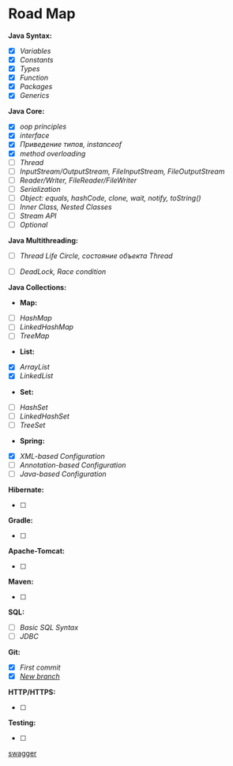 # Road Map

**Java Syntax:**

- [X]  *Variables*
- [X]  *Constants*
- [X]  *Types*
- [X]  *Function*
- [X]  *Packages*
- [X]  *Generics*

**Java Core:**

- [X]  *oop principles*
- [X]  *interface*
- [X]  *Приведение типов, instanceof*
- [X]  *method overloading*
- [ ]  *Thread*
- [ ]  *InputStream/OutputStream, FileInputStream, FileOutputStream*
- [ ]  *Reader/Writer, FileReader/FileWriter*
- [ ]  *Serialization*
- [ ]  *Object: equals, hashCode, clone, wait, notify, toString()*
- [ ]  *Inner Class, Nested Classes*
- [ ]  *Stream API*
- [ ]  *Optional*

**Java Multithreading:**

- [ ]  *Thread Life Circle, состояние объекта Thread*
- [ ]  *DeadLock, Race condition*


**Java Collections:**

 - **Map:**
 - [ ] *HashMap*
 - [ ] *LinkedHashMap*
 - [ ] *TreeMap*

 - **List:**
 - [X] *ArrayList*
 - [X] *LinkedList*

 - **Set:**
 - [ ] *HashSet*
 - [ ] *LinkedHashSet*
 - [ ] *TreeSet*

 - **Spring:**

 - [X] *XML-based Configuration*
 - [ ] *Annotation-based Configuration*
 - [ ] *Java-based Configuration*

**Hibernate:**

- [ ]  
 
**Gradle:**

- [ ]  
 
**Apache-Tomcat:**

- [ ]

**Maven:**

- [ ]  

**SQL:**

- [ ]  *Basic SQL Syntax*
- [ ]  *JDBC*

**Git:**

- [X]  *First commit*
- [X]  [*New branch*](https://git-scm.com/book/ru/v2/Ветвление-в-Git-Основы-ветвления-и-слияния)

**HTTP/HTTPS:**

- [ ]  

**Testing:**

- [ ]  

[swagger](http://localhost:8080/swagger-ui/index.html#)
